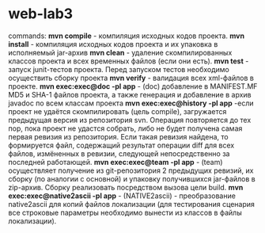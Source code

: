 # web-lab3

commands:
**mvn compile** - компиляция исходных кодов проекта.
**mvn install** - компиляция исходных кодов проекта и их упаковка в исполняемый jar-архив
**mvn clean** - удаление скомпилированных классов проекта и всех временных файлов (если они есть).
**mvn test** - запуск junit-тестов проекта. Перед запуском тестов необходимо осуществить сборку проекта 
**mvn verify** - валидация всех xml-файлов в проекте.
**mvn exec:exec@doc -pl app** - (doc) добавление в MANIFEST.MF MD5 и SHA-1 файлов проекта, а также генерация и добавление в архив javadoc по всем классам проекта
**mvn exec:exec@history -pl app** -если проект не удаётся скомпилировать (цель compile), загружается предыдущая версия из репозитория svn. Операция повторяется до тех пор, пока проект не удастся собрать, либо не будет получена самая первая ревизия из репозитория. Если такая ревизия найдена, то формируется файл, содержащий результат операции diff для всех файлов, измёненных в ревизии, следующей непосредственно за последней работающей.
**mvn exec:exec@team -pl app** - (team) осуществляет получение из git-репозитория 2 предыдущих ревизий, их сборку (по аналогии с основной) и упаковку получившихся jar-файлов в zip-архив. Сборку реализовать посредством вызова цели build.
**mvn exec:exec@native2ascii -pl app** - (NATIVE2ascii) - преобразование native2ascii для копий файлов локализации (для тестирования сценария все строковые параметры необходимо вынести из классов в файлы локализации).
